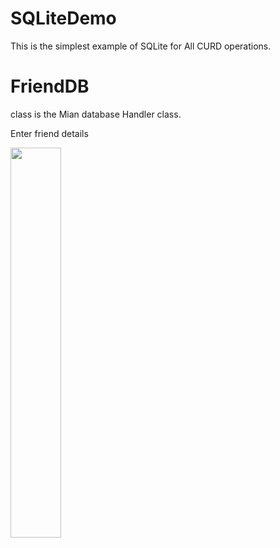 # SQLiteDemo
This is the simplest example of SQLite for All CURD operations.

<h1>FriendDB</h1> class is the Mian database Handler class.



Enter friend details

<img  src="https://github.com/sunilparmar04/SQLiteDemo/blob/master/ScreenShots/output.png " width="40%">

